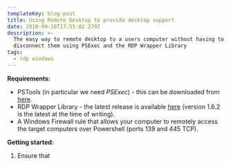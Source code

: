```yaml
---
templateKey: blog-post
title: Using Remote Desktop to provide desktop support
date: 2018-09-16T17:55:02.279Z
description: >-
  The easy way to remote desktop to a users computer without having to
  disconnect them using PSExec and the RDP Wrapper Library
tags:
  - rdp windows
---
```

**Requirements:**

* PSTools (in particular we need _PSExec_) - this can be downloaded from [here](https://docs.microsoft.com/en-us/sysinternals/downloads/psexec).
* RDP Wrapper Library - the latest release is available [here](https://github.com/stascorp/rdpwrap/releases) (version 1.6.2 is the latest at the time of writing).
* A Windows Firewall rule that allows your computer to remotely access the target computers over Powershell (ports 139 and 445 TCP).

**Getting started:**

1. Ensure that
